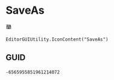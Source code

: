 # SaveAs
![](/img/SaveAs.png)

``` CSharp
EditorGUIUtility.IconContent("SaveAs")
```
## GUID
```
-6565955851961214072
```
